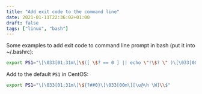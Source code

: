 ```yaml
---
title: "Add exit code to the command line"
date: 2021-01-11T22:36:02+01:00
draft: false
tags: ["linux", "bash"]
---
```

Some examples to add exit code to command line prompt in bash (put it into ~/.bashrc):
```bash
export PS1="\[\033[01;31m\]\$([ \$? == 0 ] || echo \"!\$? \" )\[\033[00m\]\[\033[01;32m\]\t \[\033[01;34m\]\w\[\033[00m\]\[\033[1;32m\]\n\$ \[\033[m\]"
```
Add to the default `PS1` in CentOS:
```bash
export PS1="\[\033[01;31m\]\${?##0}\[\033[00m\][\u@\h \W]\\$"
```

